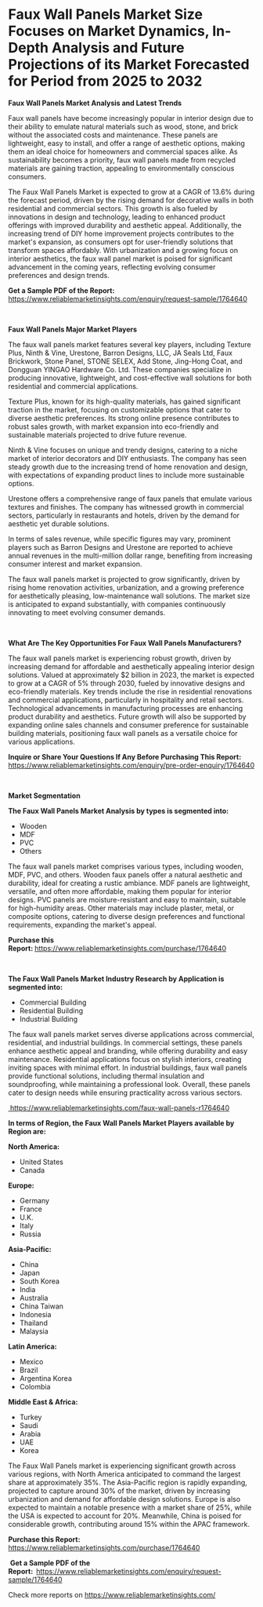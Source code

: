 <p><h1>Faux Wall Panels Market Size Focuses on Market Dynamics, In-Depth Analysis and Future Projections of its Market Forecasted for Period from 2025 to 2032</h1></p><p><strong>Faux Wall Panels Market Analysis and Latest Trends</strong></p>
<p><p>Faux wall panels have become increasingly popular in interior design due to their ability to emulate natural materials such as wood, stone, and brick without the associated costs and maintenance. These panels are lightweight, easy to install, and offer a range of aesthetic options, making them an ideal choice for homeowners and commercial spaces alike. As sustainability becomes a priority, faux wall panels made from recycled materials are gaining traction, appealing to environmentally conscious consumers.</p><p>The Faux Wall Panels Market is expected to grow at a CAGR of 13.6% during the forecast period, driven by the rising demand for decorative walls in both residential and commercial sectors. This growth is also fueled by innovations in design and technology, leading to enhanced product offerings with improved durability and aesthetic appeal. Additionally, the increasing trend of DIY home improvement projects contributes to the market's expansion, as consumers opt for user-friendly solutions that transform spaces affordably. With urbanization and a growing focus on interior aesthetics, the faux wall panel market is poised for significant advancement in the coming years, reflecting evolving consumer preferences and design trends.</p></p>
<p><strong>Get a Sample PDF of the Report:&nbsp;</strong> <a href="https://www.reliablemarketinsights.com/enquiry/request-sample/1764640?utm_campaign=2258&utm_medium=2&utm_source=Github&utm_content=ia&utm_term=30012025&utm_id=faux-wall-panels">https://www.reliablemarketinsights.com/enquiry/request-sample/1764640</a></p>
<p>&nbsp;</p>
<p><strong>Faux Wall Panels Major Market Players</strong></p>
<p><p>The faux wall panels market features several key players, including Texture Plus, Ninth & Vine, Urestone, Barron Designs, LLC, JA Seals Ltd, Faux Brickwork, Stone Panel, STONE SELEX, Add Stone, Jing-Hong Coat, and Dongguan YINGAO Hardware Co. Ltd. These companies specialize in producing innovative, lightweight, and cost-effective wall solutions for both residential and commercial applications.</p><p>Texture Plus, known for its high-quality materials, has gained significant traction in the market, focusing on customizable options that cater to diverse aesthetic preferences. Its strong online presence contributes to robust sales growth, with market expansion into eco-friendly and sustainable materials projected to drive future revenue.</p><p>Ninth & Vine focuses on unique and trendy designs, catering to a niche market of interior decorators and DIY enthusiasts. The company has seen steady growth due to the increasing trend of home renovation and design, with expectations of expanding product lines to include more sustainable options.</p><p>Urestone offers a comprehensive range of faux panels that emulate various textures and finishes. The company has witnessed growth in commercial sectors, particularly in restaurants and hotels, driven by the demand for aesthetic yet durable solutions.</p><p>In terms of sales revenue, while specific figures may vary, prominent players such as Barron Designs and Urestone are reported to achieve annual revenues in the multi-million dollar range, benefiting from increasing consumer interest and market expansion.</p><p>The faux wall panels market is projected to grow significantly, driven by rising home renovation activities, urbanization, and a growing preference for aesthetically pleasing, low-maintenance wall solutions. The market size is anticipated to expand substantially, with companies continuously innovating to meet evolving consumer demands.</p></p>
<p>&nbsp;</p>
<p><strong>What Are The Key Opportunities For Faux Wall Panels Manufacturers?</strong></p>
<p><p>The faux wall panels market is experiencing robust growth, driven by increasing demand for affordable and aesthetically appealing interior design solutions. Valued at approximately $2 billion in 2023, the market is expected to grow at a CAGR of 5% through 2030, fueled by innovative designs and eco-friendly materials. Key trends include the rise in residential renovations and commercial applications, particularly in hospitality and retail sectors. Technological advancements in manufacturing processes are enhancing product durability and aesthetics. Future growth will also be supported by expanding online sales channels and consumer preference for sustainable building materials, positioning faux wall panels as a versatile choice for various applications.</p></p>
<p><strong>Inquire or Share Your Questions If Any Before Purchasing This Report:</strong> <a href="https://www.reliablemarketinsights.com/enquiry/pre-order-enquiry/1764640?utm_campaign=2258&utm_medium=2&utm_source=Github&utm_content=ia&utm_term=30012025&utm_id=faux-wall-panels">https://www.reliablemarketinsights.com/enquiry/pre-order-enquiry/1764640</a></p>
<p>&nbsp;</p>
<p><strong>Market Segmentation</strong></p>
<p><strong>The Faux Wall Panels Market Analysis by types is segmented into:</strong></p>
<p><ul><li>Wooden</li><li>MDF</li><li>PVC</li><li>Others</li></ul></p>
<p><p>The faux wall panels market comprises various types, including wooden, MDF, PVC, and others. Wooden faux panels offer a natural aesthetic and durability, ideal for creating a rustic ambiance. MDF panels are lightweight, versatile, and often more affordable, making them popular for interior designs. PVC panels are moisture-resistant and easy to maintain, suitable for high-humidity areas. Other materials may include plaster, metal, or composite options, catering to diverse design preferences and functional requirements, expanding the market's appeal.</p></p>
<p><strong>Purchase this Report:&nbsp;</strong><a href="https://www.reliablemarketinsights.com/purchase/1764640?utm_campaign=2258&utm_medium=2&utm_source=Github&utm_content=ia&utm_term=30012025&utm_id=faux-wall-panels">https://www.reliablemarketinsights.com/purchase/1764640</a></p>
<p>&nbsp;</p>
<p><strong>The Faux Wall Panels Market Industry Research by Application is segmented into:</strong></p>
<p><ul><li>Commercial Building</li><li>Residential Building</li><li>Industrial Building</li></ul></p>
<p><p>The faux wall panels market serves diverse applications across commercial, residential, and industrial buildings. In commercial settings, these panels enhance aesthetic appeal and branding, while offering durability and easy maintenance. Residential applications focus on stylish interiors, creating inviting spaces with minimal effort. In industrial buildings, faux wall panels provide functional solutions, including thermal insulation and soundproofing, while maintaining a professional look. Overall, these panels cater to design needs while ensuring practicality across various sectors.</p></p>
<p><a href="https://www.reliablemarketinsights.com/faux-wall-panels-r1764640?utm_campaign=2258&utm_medium=2&utm_source=Github&utm_content=ia&utm_term=30012025&utm_id=faux-wall-panels">&nbsp;https://www.reliablemarketinsights.com/faux-wall-panels-r1764640</a></p>
<p><strong>In terms of Region, the Faux Wall Panels Market Players available by Region are:</strong></p>
<p>
    <p> <strong> North America: </strong>
        <ul>
            <li>United States</li>
            <li>Canada</li>
        </ul>
        </p> 
    <p> <strong> Europe: </strong>
        <ul>
            <li>Germany</li>
            <li>France</li>
            <li>U.K.</li>
            <li>Italy</li>
            <li>Russia</li>
        </ul>
        </p> 
    <p> <strong> Asia-Pacific: </strong>
        <ul>
            <li>China</li>
            <li>Japan</li>
            <li>South Korea</li>
            <li>India</li>
            <li>Australia</li>
            <li>China Taiwan</li>
            <li>Indonesia</li>
            <li>Thailand</li>
            <li>Malaysia</li>
        </ul>
        </p> 
    <p> <strong> Latin America: </strong>
        <ul>
            <li>Mexico</li>
            <li>Brazil</li>
            <li>Argentina Korea</li>
            <li>Colombia</li>
        </ul>
        </p> 
    <p> <strong> Middle East & Africa: </strong>
        <ul>
            <li>Turkey</li>
            <li>Saudi</li>
            <li>Arabia</li>
            <li>UAE</li>
            <li>Korea</li>
        </ul>
    </p>
    </p>
<p><p>The Faux Wall Panels market is experiencing significant growth across various regions, with North America anticipated to command the largest share at approximately 35%. The Asia-Pacific region is rapidly expanding, projected to capture around 30% of the market, driven by increasing urbanization and demand for affordable design solutions. Europe is also expected to maintain a notable presence with a market share of 25%, while the USA is expected to account for 20%. Meanwhile, China is poised for considerable growth, contributing around 15% within the APAC framework.</p></p>
<p><strong>Purchase this Report: </strong><a href="https://www.reliablemarketinsights.com/purchase/1764640?utm_campaign=2258&utm_medium=2&utm_source=Github&utm_content=ia&utm_term=30012025&utm_id=faux-wall-panels">https://www.reliablemarketinsights.com/purchase/1764640</a></p>
<p>&nbsp;<strong>Get a Sample PDF of the Report:&nbsp;&nbsp;</strong><a href="https://www.reliablemarketinsights.com/enquiry/request-sample/1764640?utm_campaign=2258&utm_medium=2&utm_source=Github&utm_content=ia&utm_term=30012025&utm_id=faux-wall-panels">https://www.reliablemarketinsights.com/enquiry/request-sample/1764640</a></p>
<p><strong></strong></p>
<p>Check more reports on <a href="https://www.reliablemarketinsights.com/?utm_campaign=2258&utm_medium=2&utm_source=Github&utm_content=ia&utm_term=30012025&utm_id=faux-wall-panels">https://www.reliablemarketinsights.com/</a></p>